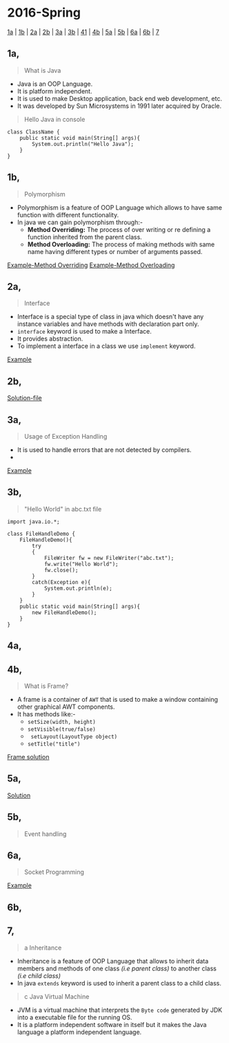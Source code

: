 # 2016-Spring

[1a](#1a) | [1b](#1b) | [2a](#2a) | [2b](#2b) | [3a](#3a) | [3b](#3b) | [41](#41) | [4b](#4b) | [5a](#5a) | [5b](#5b) | [6a](#6a) | [6b](#6b) | [7](#7)

##  1a,

>What is Java

- Java is an OOP Language.
- It is platform independent.
- It is used to make Desktop application, back end web development, etc.
- It was developed by Sun Microsystems in 1991 later acquired by Oracle. 

>Hello Java in console

	class ClassName {
		public static void main(String[] args){
			System.out.println("Hello Java");
		}
	}


##  1b,

>Polymorphism

- Polymorphism is a feature of OOP Language which allows to have same function with different functionality.
- In java we can gain polymorphism through:-
	- **Method Overriding:** The process of over writing or re defining a function inherited from the parent class.
	- **Method Overloading:** The process of making methods with same name having different types or number of arguments passed.

[Example-Method Overriding]()
[Example-Method Overloading]()

##  2a,

>Interface

- Interface is a special type of class in java which doesn't have any instance variables and have methods with declaration part only.
- `interface` keyword is used to make a Interface.
- It provides abstraction.
- To implement a interface in a class we use `implement` keyword.

[Example]()

## 2b,

[Solution-file]()

##  3a,

>Usage of Exception Handling 

- It is used to handle errors that are not detected by compilers.
- 

[Example]()

## 3b,

>"Hello World" in abc.txt file

	import java.io.*;
	
	class FileHandleDemo {
		FileHandleDemo(){
			try
			{
				FileWriter fw = new FileWriter("abc.txt");
				fw.write("Hello World");
				fw.close();
			}
			catch(Exception e){
				System.out.println(e);
			}
		}
		public static void main(String[] args){
			new FileHandleDemo();
		}
	}

##  4a,



## 4b,

>What is Frame?

- A frame is a container of `AWT` that is used to make a window containing other graphical AWT components.
- It has methods like:-
	- `setSize(width, height)`
	- `setVisible(true/false)`
	- ` setLayout(LayoutType object)`
	- `setTitle("title")` 

[Frame solution]()

##  5a,

[Solution]()

## 5b,

>Event handling

##  6a,

>Socket Programming

[Example]()

## 6b,



## 7,

>a Inheritance

- Inheritance is a feature of OOP Language that allows to inherit data members and methods of one class *(i.e parent class)* to another class *(i.e child class)*
- In java `extends` keyword is used to inherit a parent class to a child class.

>c Java Virtual Machine

- JVM is a virtual machine that interprets the `Byte code` generated by JDK into a executable file for the running OS.
- It is a platform independent software in itself but it makes the Java language a platform independent language.
